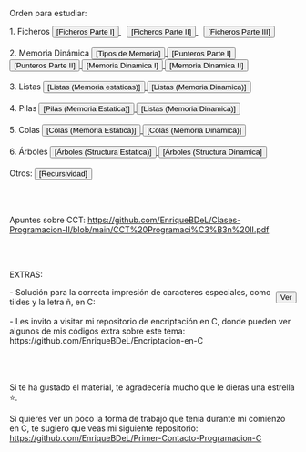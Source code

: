 Orden para estudiar:

<div>
 1. Ficheros
  <a href="https://github.com/EnriqueBDeL/Clases-Programacion-II/blob/main/Clase%20de%20Ficheros%20Parte%20I.c" target="_blank" style="margin-right: 10px;">
    <button>[Ficheros Parte I]</button>
  </a>
  <a href="https://github.com/EnriqueBDeL/Clases-Programacion-II/blob/main/Clase%20de%20Ficheros%20Parte%20II.c" target="_blank" style="margin-right: 10px;">
    <button>[Ficheros Parte II]</button>
  </a>
  <a href="https://github.com/EnriqueBDeL/Clases-Programacion-II/blob/main/Clase%20de%20Ficheros%20Parte%20III.c" target="_blank">
    <button>[Ficheros Parte III]</button>
  </a>
</div>

<br>

<div>
  2. Memoria Dinámica
  <a href="https://github.com/EnriqueBDeL/Clases-Programacion-II/blob/main/Clase%20Tipos%20de%20Memoria.c" target="_blank">
    <button>[Tipos de Memoria]</button>
  </a>
    <a href="https://github.com/EnriqueBDeL/Clases-Programacion-II/blob/main/Clase%20de%20Punteros%20Parte%20I.c" target="_blank">
    <button>[Punteros Parte I]</button>
  </a>
       <a href="https://github.com/EnriqueBDeL/Clases-Programacion-II/blob/main/Clase%20de%20Punteros%20Parte%20II.c" target="_blank">
    <button>[Punteros Parte II]</button>
  </a>
     </a>
       <a href="https://github.com/EnriqueBDeL/Clases-Programacion-II/blob/main/Clase%20de%20Memoria%20Dinamica%20I.c" target="_blank">
    <button>[Memoria Dinamica I]</button>
  </a>
          <a href="https://github.com/EnriqueBDeL/Clases-Programacion-II/blob/main/Clase%20de%20Memoria%20Dinamica%20II.c" target="_blank">
    <button>[Memoria Dinamica II]</button>
  </a>
</div>

<br>

<div>
3. Listas
   <a href="https://github.com/EnriqueBDeL/Clases-Programacion-II/tree/main/Clase%20sobre%20las%20Listas%20(Memoria%20estaticas)" target="_blank">
    <button>[Listas (Memoria estaticas)]</button>
  </a> 
    <a href="https://github.com/EnriqueBDeL/Clases-Programacion-II/tree/main/Clase%20sobre%20las%20Listas%20(Memoria%20Dinamica)" target="_blank">
    <button>[Listas (Memoria Dinamica)]</button>
  </a> 
</div>

<br>

<div>
4. Pilas
   <a href="https://github.com/EnriqueBDeL/Clases-Programacion-II/tree/main/Clase%20sobre%20las%20Pilas%20(Memoria%20Estatica)" target="_blank">
    <button>[Pilas (Memoria Estatica)]</button>
  </a> 
    <a href="https://github.com/EnriqueBDeL/Clases-Programacion-II/tree/main/Clase%20sobre%20las%20Listas%20(Memoria%20Dinamica)" target="_blank">
    <button>[Listas (Memoria Dinamica)]</button>
  </a> 
 </div>  

 <br>

 <div>
5. Colas
   <a href="https://github.com/EnriqueBDeL/Clases-Programacion-II/tree/main/Clase%20sobre%20las%20Colas%20(Memoria%20Estatica)" target="_blank">
    <button>[Colas (Memoria Estatica)]</button>
  </a> 
     <a href="https://github.com/EnriqueBDeL/Clases-Programacion-II/tree/main/Clase%20sobre%20las%20Colas%20(Memoria%20Dinamica)" target="_blank">
    <button>[Colas (Memoria Dinamica)]</button>
  </a> 

  </div>  

  <br>

  <div>
6. Árboles
       <a href="https://github.com/EnriqueBDeL/Clases-Programacion-II/tree/main/Clase%20sobre%20los%20%C3%81rboles%20(Structura%20Estatica)" target="_blank">
    <button>[Árboles (Structura Estatica)]</button>
  </a>  
          <a href="https://github.com/EnriqueBDeL/Clases-Programacion-II/tree/main/Clase%20sobre%20los%20%C3%81rboles%20(Structura%20Dinamica)" target="_blank">
    <button>[Árboles (Structura Dinamica]</button>
  </a>  
</div>

<br>

<div>
 Otros:
     <a href="https://github.com/EnriqueBDeL/Clases-Programacion-II/blob/main/Clase%20Recursividad.c" target="_blank">
    <button>[Recursividad]</button>
  </a> 
</div>
   
<br><br>

Apuntes sobre CCT: https://github.com/EnriqueBDeL/Clases-Programacion-II/blob/main/CCT%20Programaci%C3%B3n%20II.pdf

<br><br>

EXTRAS:

<div align="left" style="display: flex; align-items: center;">
  <span>- Solución para la correcta impresión de caracteres especiales, como tildes y la letra ñ, en C:</span>
  <a href="https://github.com/EnriqueBDeL/Clases-Programacion-II/blob/main/(EXTRA)%20Soluci%C3%B3n%20para%20la%20impresi%C3%B3n%20de%20caracteres%20con%20acentos%20y%20la%20letra%20%C3%B1%20en%20C.c" target="_blank">
    <button>Ver</button>
  </a>
</div>
<br>
 - Les invito a visitar mi repositorio de encriptación en C, donde pueden ver algunos de mis códigos extra sobre este tema: https://github.com/EnriqueBDeL/Encriptacion-en-C


<br><br><br>
Si te ha gustado el material, te agradecería mucho que le dieras una estrella ⭐.

Si quieres ver un poco la forma de trabajo que tenía durante mi comienzo en C, te sugiero que veas mi siguiente repositorio: https://github.com/EnriqueBDeL/Primer-Contacto-Programacion-C

<br><br>

